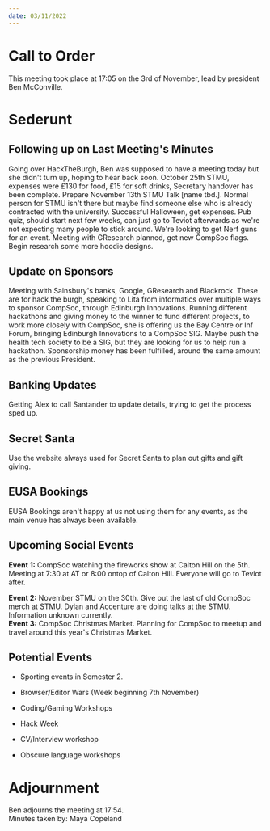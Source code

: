```yaml
---
date: 03/11/2022
---
```


# Call to Order

This meeting took place at 17:05 on the 3rd of November, lead by
president Ben McConville.

# Sederunt

## Following up on Last Meeting's Minutes

Going over HackTheBurgh, Ben was supposed to have a meeting today but
she didn't turn up, hoping to hear back soon. October 25th STMU,
expenses were £130 for food, £15 for soft drinks, Secretary handover has
been complete. Prepare November 13th STMU Talk \[name tbd.\]. Normal
person for STMU isn't there but maybe find someone else who is already
contracted with the university. Successful Halloween, get expenses. Pub
quiz, should start next few weeks, can just go to Teviot afterwards as
we're not expecting many people to stick around. We're looking to get
Nerf guns for an event. Meeting with GResearch planned, get new CompSoc
flags. Begin research some more hoodie designs.

## Update on Sponsors

Meeting with Sainsbury's banks, Google, GResearch and Blackrock. These
are for hack the burgh, speaking to Lita from informatics over multiple
ways to sponsor CompSoc, through Edinburgh Innovations. Running
different hackathons and giving money to the winner to fund different
projects, to work more closely with CompSoc, she is offering us the Bay
Centre or Inf Forum, bringing Edinburgh Innovations to a CompSoc SIG.
Maybe push the health tech society to be a SIG, but they are looking for
us to help run a hackathon. Sponsorship money has been fulfilled, around
the same amount as the previous President.

## Banking Updates

Getting Alex to call Santander to update details, trying to get the
process sped up.

## Secret Santa

Use the website always used for Secret Santa to plan out gifts and gift
giving.

## EUSA Bookings

EUSA Bookings aren't happy at us not using them for any events, as the
main venue has always been available.

## Upcoming Social Events

**Event 1:** CompSoc watching the fireworks show at Calton Hill on the
5th. Meeting at 7:30 at AT or 8:00 ontop of Calton Hill. Everyone will
go to Teviot after.

**Event 2:** November STMU on the 30th. Give out the last of old
CompSoc merch at STMU. Dylan and Accenture are doing talks at the STMU.
Information unknown currently.\
**Event 3:** CompSoc Christmas Market. Planning for CompSoc to meetup
and travel around this year's Christmas Market.

## Potential Events

-   Sporting events in Semester 2.

-   Browser/Editor Wars (Week beginning 7th November)

-   Coding/Gaming Workshops

-   Hack Week

-   CV/Interview workshop

-   Obscure language workshops

# Adjournment

Ben adjourns the meeting at 17:54.\
Minutes taken by: Maya Copeland
